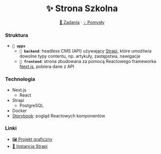 <h1 align="center">✨ Strona Szkolna</h1>
  <p align="center">
    <a href="https://github.com/ElektronPlus/school-website/projects/1">🎯 Zadania</a> ·
  <a href="https://github.com/ElektronPlus/school-website/projects/2">💡 Pomysły</a>
</p>

### Struktura
- **`📁 apps`**
  - **`📁 backend`**: headless CMS (API) używający [Strapi](https://strapi.com/), które umożliwia dowolne typy contentu, np. artykuły, zastępstwa, nawigacje
  - **`📁 frontend`**: strona zbudowana za pomocą Reactowego frameworka [Next.js](https://nextjs.org/), pobiera dane z API

### Technologia
- Next.js
  - React
- Strapi
  - PostgreSQL
- Docker
- [Storybook](https://storybook.js.org/): pogląd Reactowych komponentów

### Linki
- [🖼 Projekt graficzny](https://www.figma.com/file/q12uPmoO5j5LdxRQhHIIGe/Elektronik?node-id=0%3A1)
- [📰 Instancja Strapi](https://strapi.elektronplus.pl)
